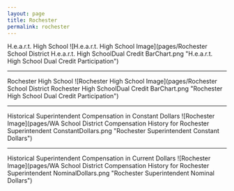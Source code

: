 ```yaml
---
layout: page
title: Rochester
permalink: rochester
---
```



H.e.a.r.t. High School
![H.e.a.r.t. High School Image](pages/Rochester School District H.e.a.r.t. High SchoolDual Credit BarChart.png "H.e.a.r.t. High School Dual Credit Participation")

___

Rochester High School
![Rochester High School Image](pages/Rochester School District Rochester High SchoolDual Credit BarChart.png "Rochester High School Dual Credit Participation")

___

Historical Superintendent Compensation in Constant Dollars
![Rochester Image](pages/WA School District Compensation History for Rochester Superintendent ConstantDollars.png "Rochester Superintendent Constant Dollars")

___

Historical Superintendent Compensation in Current Dollars
![Rochester Image](pages/WA School District Compensation History for Rochester Superintendent NominalDollars.png "Rochester Superintendent Nominal Dollars")